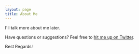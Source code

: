 ```yaml
---
layout: page
title: About Me
---
```


I'll talk more about me later.

Have questions or suggestions? Feel free to [hit me up on Twitter](https://twitter.com/ml4me_io).

Best Regards!
